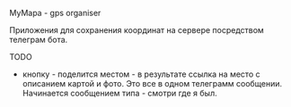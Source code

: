 MyMapa - gps organiser

Приложения для сохранения координат на сервере посредством телеграм бота.

TODO
- кнопку - поделится местом - в результате ссылка на место с описанием картой и фото. Это все в одном телеграмм сообщении. Начинается сообщением типа - смотри где я был.
